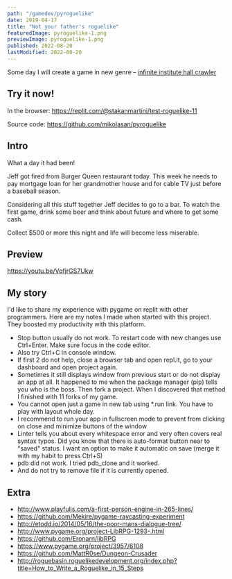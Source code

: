 ```yaml
---
path: "/gamedev/pyroguelike"
date: 2019-04-17
title: "Not your father's roguelike"
featuredImage: pyroguelike-1.png
previewImage: pyroguelike-1.png
published: 2022-08-20
lastModified: 2022-08-20
---
```


Some day I will create a game in new genre – [infinite institute hall crawler](/ideas/games/infinite-institute-hall-crawler)

## Try it now!

In the browser: https://replit.com/@stakanmartini/test-roguelike-11

Source code: https://github.com/mikolasan/pyroguelike

## Intro

What a day it had been!

Jeff got fired from Burger Queen restaurant today. This week he needs to pay mortgage loan for her grandmother house and for cable TV just before a baseball season.

Considering all this stuff together Jeff decides to go to a bar. To watch the first game, drink some beer and think about future and where to get some cash. 

Collect $500 or more this night and life will become less miserable.

## Preview

https://youtu.be/VqfjrGS7Ukw

## My story

I'd like to share my experience with pygame on replit with other programmers. Here are my notes I made when started with this project. They boosted my productivity with this platform.

- Stop button usually do not work. To restart code with new changes use Ctrl+Enter. Make sure focus in the code editor.
- Also try Ctrl+C in console window.
- If first 2 do not help, close a browser tab and open repl.it, go to your dashboard and open project again.
- Sometimes it still displays window from previous start or do not display an app at all. It happened to me when the package manager (pip) tells you who is the boss. Then fork a project. When I discovered that method I finished with 11 forks of my game.
- You cannot open just a game in new tab using *.run link. You have to play with layout whole day.
- I recommend to run your app in fullscreen mode to prevent from clicking on close and minimize buttons of the window 
- Linter tells you about every whitespace error and very often covers real syntax typos. Did you know that there is auto-format button near to "saved" status. I want an option to make it automatic on save (merge it with my habit to press Ctrl+S)
- pdb did not work. I tried pdb_clone and it worked.
- And do not try to remove file if it is currently opened.


## Extra

- http://www.playfuljs.com/a-first-person-engine-in-265-lines/
- https://github.com/Mekire/pygame-raycasting-experiment
- http://etodd.io/2014/05/16/the-poor-mans-dialogue-tree/
- http://www.pygame.org/project-LibRPG-1293-.html
- https://github.com/Eronarn/libRPG
- https://www.pygame.org/project/3957/6108
- https://github.com/MattR0se/Dungeon-Crusader
- http://roguebasin.roguelikedevelopment.org/index.php?title=How_to_Write_a_Roguelike_in_15_Steps